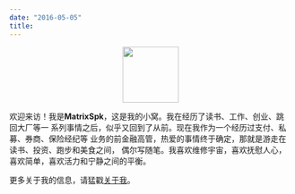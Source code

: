 ```yaml
---
date: "2016-05-05"
title: 
---
```


<center>
<img src="/images/avatar.png" width="100px" height="100px">
</center>


欢迎来访！我是**MatrixSpk**，这是我的小窝。我在经历了读书、工作、创业、跳回大厂等一
系列事情之后，似乎又回到了从前。现在我作为一个经历过支付、私募、券商、保险经纪等
业务的前金融高管，热爱的事情终于确定，那就是游走在读书、投资、跑步和美食之间，
偶尔写随笔。我喜欢维修宇宙，喜欢抚慰人心，喜欢简单，喜欢活力和宁静之间的平衡。

更多关于我的信息，请猛戳[关于我](https://gewutang.com/about)。
